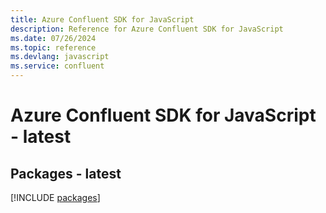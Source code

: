 ```yaml
---
title: Azure Confluent SDK for JavaScript
description: Reference for Azure Confluent SDK for JavaScript
ms.date: 07/26/2024
ms.topic: reference
ms.devlang: javascript
ms.service: confluent
---
```

# Azure Confluent SDK for JavaScript - latest
## Packages - latest
[!INCLUDE [packages](confluent-index.md)]